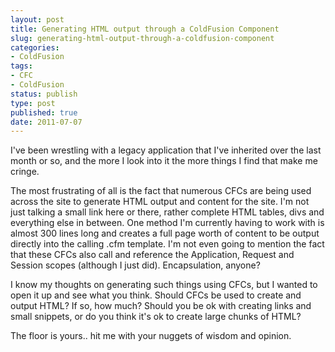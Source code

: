 ```yaml
---
layout: post
title: Generating HTML output through a ColdFusion Component
slug: generating-html-output-through-a-coldfusion-component
categories:
- ColdFusion
tags:
- CFC
- ColdFusion
status: publish
type: post
published: true
date: 2011-07-07
---
```

<p>I've been wrestling with a legacy application that I've inherited over the last month or so, and the more I look into it the more things I find that make me cringe.</p>
<p>The most frustrating of all is the fact that numerous CFCs are being used across the site to generate HTML output and content for the site. I'm not just talking a small link here or there, rather complete HTML tables, divs and everything else in between. One method I'm currently having to work with is almost 300 lines long and creates a full page worth of content to be output directly into the calling .cfm template. I'm not even going to mention the fact that these CFCs also call and reference the Application, Request and Session scopes (although I just did). Encapsulation, anyone?</p>
<p>I know my thoughts on generating such things using CFCs, but I wanted to open it up and see what you think. Should CFCs be used to create and output HTML? If so, how much? Should you be ok with creating links and small snippets, or do you think it's ok to create large chunks of HTML?</p>
<p>The floor is yours.. hit me with your nuggets of wisdom and opinion.</p>
